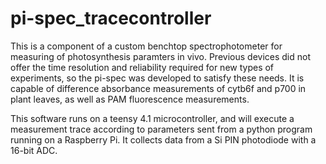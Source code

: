 # pi-spec_tracecontroller

This is a component of a custom benchtop spectrophotometer for measuring of photosynthesis paramters in vivo. Previous devices did not offer the time resolution and reliability required for new types of experiments, so the pi-spec was developed to satisfy these needs. It is capable of difference absorbance measurements of cytb6f and p700 in plant leaves, as well as PAM fluorescence measurements.

This software runs on a teensy 4.1 microcontroller, and will execute a measurement trace according to parameters sent from a python program running on a Raspberry Pi. It collects data from a Si PIN photodiode with a 16-bit ADC. 
